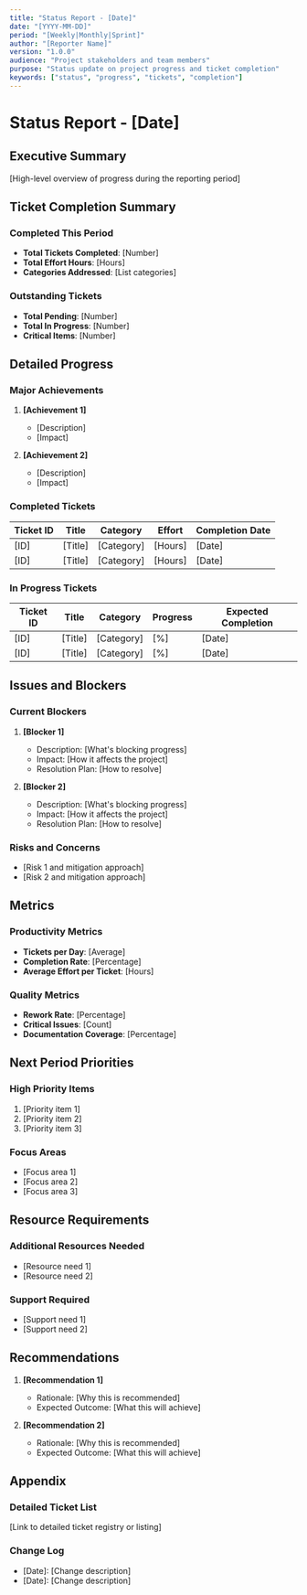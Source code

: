 ```yaml
---
title: "Status Report - [Date]"
date: "[YYYY-MM-DD]"
period: "[Weekly|Monthly|Sprint]"
author: "[Reporter Name]"
version: "1.0.0"
audience: "Project stakeholders and team members"
purpose: "Status update on project progress and ticket completion"
keywords: ["status", "progress", "tickets", "completion"]
---
```


# Status Report - [Date]

## Executive Summary

[High-level overview of progress during the reporting period]

## Ticket Completion Summary

### Completed This Period
- **Total Tickets Completed**: [Number]
- **Total Effort Hours**: [Hours]
- **Categories Addressed**: [List categories]

### Outstanding Tickets
- **Total Pending**: [Number]
- **Total In Progress**: [Number]
- **Critical Items**: [Number]

## Detailed Progress

### Major Achievements
1. **[Achievement 1]**
   - [Description]
   - [Impact]

2. **[Achievement 2]**
   - [Description] 
   - [Impact]

### Completed Tickets

| Ticket ID | Title | Category | Effort | Completion Date |
|-----------|-------|----------|--------|----------------|
| [ID] | [Title] | [Category] | [Hours] | [Date] |
| [ID] | [Title] | [Category] | [Hours] | [Date] |

### In Progress Tickets

| Ticket ID | Title | Category | Progress | Expected Completion |
|-----------|-------|----------|----------|-------------------|
| [ID] | [Title] | [Category] | [%] | [Date] |
| [ID] | [Title] | [Category] | [%] | [Date] |

## Issues and Blockers

### Current Blockers
1. **[Blocker 1]**
   - Description: [What's blocking progress]
   - Impact: [How it affects the project]
   - Resolution Plan: [How to resolve]

2. **[Blocker 2]**
   - Description: [What's blocking progress]
   - Impact: [How it affects the project] 
   - Resolution Plan: [How to resolve]

### Risks and Concerns
- [Risk 1 and mitigation approach]
- [Risk 2 and mitigation approach]

## Metrics

### Productivity Metrics
- **Tickets per Day**: [Average]
- **Completion Rate**: [Percentage]
- **Average Effort per Ticket**: [Hours]

### Quality Metrics
- **Rework Rate**: [Percentage]
- **Critical Issues**: [Count]
- **Documentation Coverage**: [Percentage]

## Next Period Priorities

### High Priority Items
1. [Priority item 1]
2. [Priority item 2]
3. [Priority item 3]

### Focus Areas
- [Focus area 1]
- [Focus area 2]
- [Focus area 3]

## Resource Requirements

### Additional Resources Needed
- [Resource need 1]
- [Resource need 2]

### Support Required
- [Support need 1]
- [Support need 2]

## Recommendations

1. **[Recommendation 1]**
   - Rationale: [Why this is recommended]
   - Expected Outcome: [What this will achieve]

2. **[Recommendation 2]**
   - Rationale: [Why this is recommended]
   - Expected Outcome: [What this will achieve]

## Appendix

### Detailed Ticket List
[Link to detailed ticket registry or listing]

### Change Log
- [Date]: [Change description]
- [Date]: [Change description]